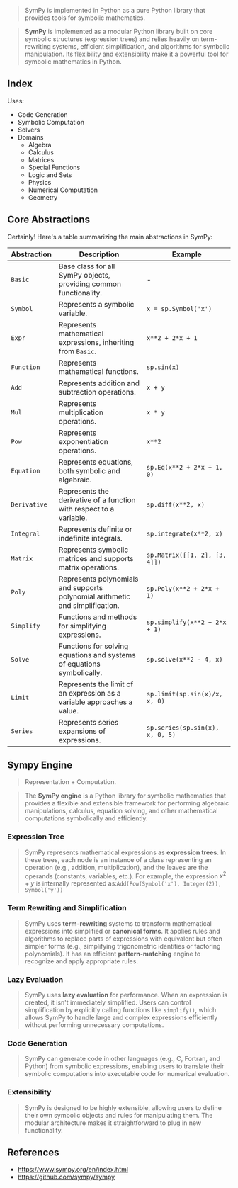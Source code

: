 > SymPy is implemented in Python as a pure Python library that provides tools for symbolic mathematics.
> 

> **SymPy** is implemented as a modular Python library built on core symbolic structures (expression trees) and relies heavily on term-rewriting systems, efficient simplification, and algorithms for symbolic manipulation. Its flexibility and extensibility make it a powerful tool for symbolic mathematics in Python.
> 

## Index

Uses:

- Code Generation
- Symbolic Computation
- Solvers
- Domains
    - Algebra
    - Calculus
    - Matrices
    - Special Functions
    - Logic and Sets
    - Physics
    - Numerical Computation
    - Geometry

## **Core Abstractions**

Certainly! Here's a table summarizing the main abstractions in SymPy:

| **Abstraction** | **Description** | **Example** |
| --- | --- | --- |
| `Basic` | Base class for all SymPy objects, providing common functionality. | - |
| `Symbol` | Represents a symbolic variable. | `x = sp.Symbol('x')` |
| `Expr` | Represents mathematical expressions, inheriting from `Basic`. | `x**2 + 2*x + 1` |
| `Function` | Represents mathematical functions. | `sp.sin(x)` |
| `Add` | Represents addition and subtraction operations. | `x + y` |
| `Mul` | Represents multiplication operations. | `x * y` |
| `Pow` | Represents exponentiation operations. | `x**2` |
| `Equation` | Represents equations, both symbolic and algebraic. | `sp.Eq(x**2 + 2*x + 1, 0)` |
| `Derivative` | Represents the derivative of a function with respect to a variable. | `sp.diff(x**2, x)` |
| `Integral` | Represents definite or indefinite integrals. | `sp.integrate(x**2, x)` |
| `Matrix` | Represents symbolic matrices and supports matrix operations. | `sp.Matrix([[1, 2], [3, 4]])` |
| `Poly` | Represents polynomials and supports polynomial arithmetic and simplification. | `sp.Poly(x**2 + 2*x + 1)` |
| `Simplify` | Functions and methods for simplifying expressions. | `sp.simplify(x**2 + 2*x + 1)` |
| `Solve` | Functions for solving equations and systems of equations symbolically. | `sp.solve(x**2 - 4, x)` |
| `Limit` | Represents the limit of an expression as a variable approaches a value. | `sp.limit(sp.sin(x)/x, x, 0)` |
| `Series` | Represents series expansions of expressions. | `sp.series(sp.sin(x), x, 0, 5)` |

## Sympy Engine

> Representation + Computation.
> 

> The **SymPy engine** is a Python library for symbolic mathematics that provides a flexible and extensible framework for performing algebraic manipulations, calculus, equation solving, and other mathematical computations symbolically and efficiently.
> 

### **Expression Tree**

> SymPy represents mathematical expressions as **expression trees**. In these trees, each node is an instance of a class representing an operation (e.g., addition, multiplication), and the leaves are the operands (constants, variables, etc.). For example, the expression $x^2 + y$  is internally represented as:`Add(Pow(Symbol('x'), Integer(2)), Symbol('y'))`
> 

### **Term Rewriting and Simplification**

> SymPy uses **term-rewriting** systems to transform mathematical expressions into simplified or **canonical forms**. It applies rules and algorithms to replace parts of expressions with equivalent but often simpler forms (e.g., simplifying trigonometric identities or factoring polynomials). It has an efficient **pattern-matching** engine to recognize and apply appropriate rules.
> 

### **Lazy Evaluation**

> SymPy uses **lazy evaluation** for performance. When an expression is created, it isn't immediately simplified. Users can control simplification by explicitly calling functions like `simplify()`, which allows SymPy to handle large and complex expressions efficiently without performing unnecessary computations.
> 

### **Code Generation**

> SymPy can generate code in other languages (e.g., C, Fortran, and Python) from symbolic expressions, enabling users to translate their symbolic computations into executable code for numerical evaluation.
> 

### **Extensibility**

> SymPy is designed to be highly extensible, allowing users to define their own symbolic objects and rules for manipulating them. The modular architecture makes it straightforward to plug in new functionality.
> 

## References

- https://www.sympy.org/en/index.html
- https://github.com/sympy/sympy